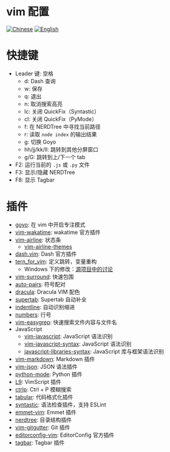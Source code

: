 # vim 配置

[![Chinese](https://jaywcjlove.github.io/sb/lang/chinese.svg)](./README.md) [![English](https://jaywcjlove.github.io/sb/lang/english.svg)](./README-en.md)

# 快捷键
- Leader 键: 空格
    - d: Dash 查询
    - w: 保存
    - q: 退出
    - n: 取消搜索高亮
    - lc: 关闭 QuickFix（Syntastic）
    - cl: 关闭 QuickFix（PyMode）
    - f: 在 NERDTree 中寻找当前路径
    - r: 读取 `node index` 的输出结果
    - g: 切换 Goyo
    - hh/jj/kk/ll: 跳转到其他分屏窗口
    - g/G: 跳转到上/下一个 tab
- F2: 运行当前的 `.js` 或 `.py` 文件
- F3: 显示/隐藏 NERDTree
- F8: 显示 Tagbar

# 插件
- [goyo](https://github.com/junegunn/goyo.vim): 在 vim 中开启专注模式
- [vim-wakatime](https://github.com/wakatime/vim-wakatime): wakatime 官方插件
- [vim-airline](https://github.com/vim-airline/vim-airline): 状态条
    - [vim-airline-themes](https://github.com/vim-airline/vim-airline-themes)
- [dash.vim](https://github.com/rizzatti/dash.vim): Dash 官方插件
- [tern_for_vim](https://github.com/ternjs/tern_for_vim): 定义跳转，变量重构
    - Windows 下的修改：[源项目中的讨论](https://github.com/ternjs/tern_for_vim/issues/119)
- [vim-surround](https://github.com/tpope/vim-surround): 快速包围
- [auto-pairs](https://github.com/jiangmiao/auto-pairs): 符号配对
- [dracula](https://github.com/dracula/vim): Dracula VIM 配色
- [supertab](https://github.com/ervandew/supertab): Supertab 自动补全
- [indentline](https://github.com/yggdroot/indentline): 自动识别缩进
- [numbers](https://github.com/myusuf3/numbers.vim): 行号
- [vim-easygrep](https://github.com/dkprice/vim-easygrep): 快速搜索文件内容与文件名
- JavaScript
    - [vim-javascript](https://github.com/pangloss/vim-javascript): JavaScript 语法识别
    - [vim-javascript-syntax](https://github.com/jelera/vim-javascript-syntax): JavaScript 语法识别
    - [javascript-libraries-syntax](https://github.com/othree/javascript-libraries-syntax): JavaScript 库与框架语法识别
- [vim-markdown](https://github.com/plasticboy/vim-markdown): Markdown 插件
- [vim-json](https://github.com/elzr/vim-json): JSON 语法插件
- [python-mode](https://github.com/klen/python-mode): Python 插件
- [L9](https://github.com/vim-scripts/L9): VimScript 插件
- [ctrlp](https://github.com/ctrlpvim/ctrlp.vim): Ctrl + P 模糊搜索
- [tabular](https://github.com/godlygeek/tabular): 代码格式化插件
- [syntastic](https://github.com/scrooloose/syntastic): 语法检查插件，支持 ESLint
- [emmet-vim](https://github.com/mattn/emmet-vim): Emmet 插件
- [nerdtree](https://github.com/scrooloose/nerdtree): 目录结构插件
- [vim-gitgutter](https://github.com/airblade/vim-gitgutter): Git 插件
- [editorconfig-vim](https://github.com/editorconfig/editorconfig-vim): EditorConfig 官方插件
- [tagbar](https://github.com/majutsushi/tagbar): Tagbar 插件
